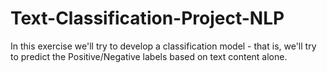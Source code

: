 # Text-Classification-Project-NLP
In this exercise we'll try to develop a classification model  - that is, we'll try to predict the Positive/Negative labels based on text content alone. 
